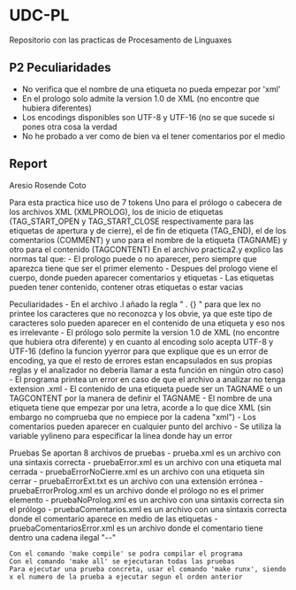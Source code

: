 # UDC-PL
Repositorio con las practicas de Procesamento de Linguaxes

## P2 Peculiaridades
- No verifica que el nombre de una etiqueta no pueda empezar por 'xml'
- En el prologo solo admite la version 1.0 de XML (no encontre que hubiera diferentes)
- Los encodings disponibles son UTF-8 y UTF-16 (no se que sucede si pones otra cosa la verdad
- No he probado a ver como de bien va el tener comentarios por el medio


## Report

Aresio Rosende Coto

Para esta practica hice uso de 7 tokens
Uno para el prólogo o cabecera de los archivos XML (XMLPROLOG), los de inicio de etiquetas (TAG_START_OPEN y TAG_START_CLOSE respectivamente para las etiquetas de apertura y de cierre), el de fin de etiqueta (TAG_END), el de los comentarios (COMMENT) y uno para el nombre de la etiqueta (TAGNAME) y otro para el contenido (TAGCONTENT)
En el archivo practica2.y explico las normas tal que:
	- El prologo puede o no aparecer, pero siempre que aparezca tiene que ser el primer elemento
	- Despues del prologo viene el cuerpo, donde pueden aparecer comentarios y etiquetas
	- Las etiquetas pueden tener contenido, contener otras etiquetas o estar vacias

Peculiaridades
	- En el archivo .l añado la regla " . {} " para que lex no printee los caracteres que no reconozca y los obvie, ya que este tipo de caracteres solo pueden aparecer en el contenido de una etiqueta y eso nos es irrelevante
	- El prólogo solo permite la version 1.0 de XML (no encontre que hubiera otra diferente) y en cuanto al encoding solo acepta UTF-8 y UTF-16 (defino la funcion yyerror para que explique que es un error de encoding, ya que el resto de errores estan encapsulados en sus propias reglas y el analizador no deberia llamar a esta función en ningún otro caso)
	- El programa printea un error en caso de que el archivo a analizar no tenga extension .xml
	- El contenido de una etiqueta puede ser un TAGNAME o un TAGCONTENT por la manera de definir el TAGNAME
	- El nombre de una etiqueta tiene que empezar por una letra, acorde a lo que dice XML (sin embargo no comprueba que no empiece por la cadena "xml")
	- Los comentarios pueden aparecer en cualquier punto del archivo
	- Se utiliza la variable yylineno para especificar la linea donde hay un error


Pruebas
	Se aportan 8 archivos de pruebas
	- prueba.xml es un archivo con una sintaxis correcta
	- pruebaError.xml es un archivo con una etiqueta mal cerrada
	- pruebaErrorNoCierre.xml es un archivo con una etiqueta sin cerrar
	- pruebaErrorExt.txt es un archivo con una extensión errónea
	- pruebaErrorProlog.xml es un archivo donde el prólogo no es el primer elemento
	- pruebaNoProlog.xml es un archivo con una sintaxis correcta sin el prólogo
	- pruebaComentarios.xml es un archivo con una sintaxis correcta donde el comentario aparece en medio de las etiquetas
	- pruebaComentariosError.xml es un archivo donde el comentario tiene dentro una cadena ilegal "--"

	Con el comando 'make compile' se podra compilar el programa
	Con el comando 'make all' se ejecutaran todas las pruebas
	Para ejecutar una prueba concreta, usar el comando 'make runx', siendo x el numero de la prueba a ejecutar segun el orden anterior